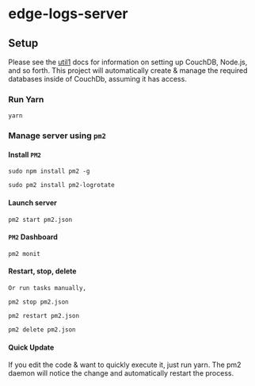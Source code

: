 # edge-logs-server

## Setup

Please see the [util1](https://github.com/EdgeApp/edge-utility-server#readme) docs for information on setting up CouchDB, Node.js, and so forth. This project will automatically create & manage the required databases inside of CouchDb, assuming it has access.

### Run Yarn
```
yarn
```
  

### Manage server using `pm2`


#### Install `PM2`

    sudo npm install pm2 -g

    sudo pm2 install pm2-logrotate

#### Launch server

    pm2 start pm2.json

#### `PM2` Dashboard

    pm2 monit

#### Restart, stop, delete

    Or run tasks manually,

    pm2 stop pm2.json
    
    pm2 restart pm2.json

    pm2 delete pm2.json

#### Quick Update

  If you edit the code & want to quickly execute it, just run yarn. The pm2 daemon will notice the change and automatically restart the process.